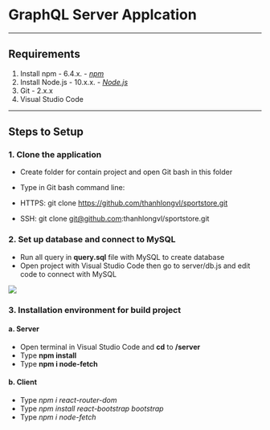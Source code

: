 # GraphQL Server Applcation


----
## Requirements
1. Install npm - 6.4.x. - [*npm*](https://www.npmjs.com/get-npm)
2. Install Node.js - 10.x.x. - [*Node.js*](https://nodejs.org/en/)
3. Git - 2.x.x
4. Visual Studio Code

----
## Steps to Setup
### 1. Clone the application
* Create folder for contain project and open Git bash in this folder
* Type in Git bash command line: 
 * HTTPS: git clone https://github.com/thanhlongvl/sportstore.git

 * SSH: git clone git@github.com:thanhlongvl/sportstore.git


### 2. Set up database and connect to MySQL
* Run all query in **query.sql** file with MySQL to create database
* Open project with Visual Studio Code then go to server/db.js and edit code to connect with MySQL

<img src="https://i.imgur.com/oi8Gxmt.png">

### 3. Installation environment for build project
#### a. Server
* Open terminal in Visual Studio Code and **cd** to **/server** 
* Type **npm install**
* Type **npm i node-fetch**

#### b. Client
* Type *npm i react-router-dom*
* Type *npm install react-bootstrap bootstrap*
* Type *npm i node-fetch*

